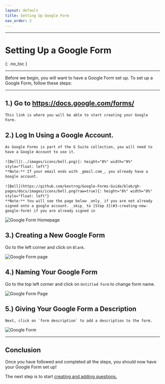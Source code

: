```yaml
---
layout: default
title: Setting Up Google Form
nav_order: 2
---
```



---

# Setting Up a Google Form

{: .no_toc }

---

Before we begin, you will want to have a Google Form set up. To set up a Google Form, follow these steps:

---

## 1.) Go to <https://docs.google.com/forms/>

	This link is where you will be able to start creating your Google Form.

## 2.) Log In Using a Google Account.

	As Google Forms is part of the G Suite collection, you will need to have a Google Account to use it.

	![Bell](../images/icons/bell.png){: height="8%" width="8%" style="float: left"}
	**Note:** If your email ends with _gmail.com_, you already have a Google account.

	![Bell](https://github.com/kevtrng/Google-Forms-Guide/blob/gh-pages/docs/images/icons/bell.png?raw=true){: height="8%" width="8%" style="float: left"}
    **Note:** You will see the page below _only_ if you are not already signed onto a google account. _skip_ to [Step 3](#3-creating-new-google-form) if you are already signed in

   ![Google Form Homepage](https://github.com/kevtrng/Google-Forms-Guide/blob/gh-pages/docs/images/SettingUpGoogleForm/1_Google_login.png?raw=true)

## 3.) Creating a New Google Form

Go to the left corner and click on `Blank`.

   ![Google Form page](https://github.com/kevtrng/Google-Forms-Guide/blob/gh-pages/docs/images/SettingUpGoogleForm/2_Google_Form_Homepage.png?raw=true)

## 4.) Naming Your Google Form

   Go to the top left corner and click on `Untitled Form` to change form name.

   ![Google Form Page](https://github.com/kevtrng/Google-Forms-Guide/blob/gh-pages/docs/images/SettingUpGoogleForm/3_Untitled_form1.png?raw=true)

## 5.) Giving Your Google Form a Description

	Next, click on `form description` to add a description to the form.

   ![Google Form](https://github.com/kevtrng/Google-Forms-Guide/blob/gh-pages/docs/images/SettingUpGoogleForm/4_Untitled_form2.png?raw=true)

---
## Conclusion

Once you have followed and completed all the steps, you should now have your Google Form set up!

The next step is to start [creating and adding questions.](../addQuestion/makingAQuestion.md)
